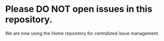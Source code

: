 # Please **DO NOT** open issues in this repository.


We are now using the Home repository for centralized issue management.
